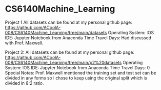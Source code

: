 # CS6140Machine_Learning
Project 1
All datasets can be found at my personal github page: https://github.com/ACoolA-008/CS6140Machine_Learning/tree/main/datasets
Operating System: IOS
IDE: Jupyter Notebook from Anaconda
Time Travel Days: Had discussed with Prof. Maxwell.

Project 2:
All datasets can be found at my personal github page: https://github.com/ACoolA-008/CS6140Machine_Learning/tree/main/p2%20datasets
Operating System: IOS
IDE: Jupyter Notebook from Anaconda
Time Travel Days: 0
Special Notes: Prof. Maxwell mentioned the training set and test set can be divided in any forms so I chose to keep using the original split which is divided in 8:2 ratio.
